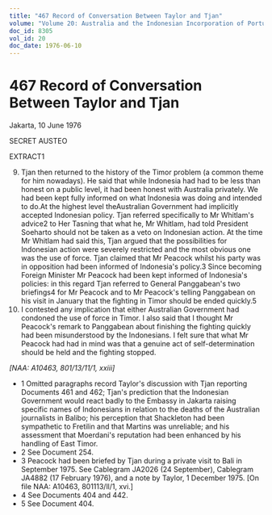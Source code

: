 ```yaml
---
title: "467 Record of Conversation Between Taylor and Tjan"
volume: "Volume 20: Australia and the Indonesian Incorporation of Portuguese Timor, 1974-1976"
doc_id: 8305
vol_id: 20
doc_date: 1976-06-10
---
```


# 467 Record of Conversation Between Taylor and Tjan

Jakarta, 10 June 1976

SECRET AUSTEO

EXTRACT1

  9. Tjan then returned to the history of the Timor problem (a common theme for him nowadays). He said that while Indonesia had had to be less than honest on a public level, it had been honest with Australia privately. We had been kept fully informed on what Indonesia was doing and intended to do.At the highest level theAustralian Government had implicitly accepted Indonesian policy. Tjan referred specifically to Mr Whitlam's advice2 to Her Tasning that what he, Mr Whitlam, had told President Soeharto should not be taken as a veto on Indonesian action. At the time Mr Whitlam had said this, Tjan argued that the possibilities for Indonesian action were severely restricted and the most obvious one was the use of force. Tjan claimed that Mr Peacock whilst his party was in opposition had been informed of Indonesia's policy.3 Since becoming Foreign Minister Mr Peacock had been kept informed of Indonesia's policies: in this regard Tjan referred to General Panggabean's two briefings4 for Mr Peacock and to Mr Peacock's telling Panggabean on his visit in January that the fighting in Timor should be ended quickly.5
  10. I contested any implication that either Australian Government had condoned the use of force in Timor. I also said that I thought Mr Peacock's remark to Panggabean about finishing the fighting quickly had been misunderstood by the Indonesians. I felt sure that what Mr Peacock had had in mind was that a genuine act of self-determination should be held and the fighting stopped.



_[NAA: A10463, 801/13/11/1, xxiii]_

  * 1 Omitted paragraphs record Taylor's discussion with Tjan reporting Documents 461 and 462; Tjan's prediction that the Indonesian Government would react badly to the Embassy in Jakarta raising specific names of Indonesians in relation to the deaths of the Australian journalists in Balibo; his perception that Shackleton had been sympathetic to Fretilin and that Martins was unreliable; and his assessment that Moerdani's reputation had been enhanced by his handling of East Timor.
  * 2 See Document 254.
  * 3 Peacock had been briefed by Tjan during a private visit to Bali in September 1975. See Cablegram JA2026 (24 September), Cablegram JA4882 (17 February 1976), and a note by Taylor, 1 December 1975. [On file NAA: A10463, 801113/ll/1, xvi.]
  * 4 See Documents 404 and 442.
  * 5 See Document 404.


